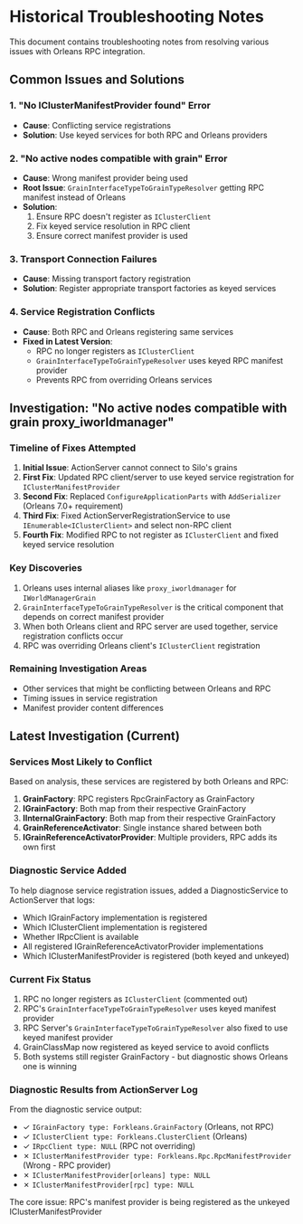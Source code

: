 # Historical Troubleshooting Notes

This document contains troubleshooting notes from resolving various issues with Orleans RPC integration.

## Common Issues and Solutions

### 1. "No IClusterManifestProvider found" Error
- **Cause**: Conflicting service registrations
- **Solution**: Use keyed services for both RPC and Orleans providers

### 2. "No active nodes compatible with grain" Error
- **Cause**: Wrong manifest provider being used
- **Root Issue**: `GrainInterfaceTypeToGrainTypeResolver` getting RPC manifest instead of Orleans
- **Solution**: 
  1. Ensure RPC doesn't register as `IClusterClient`
  2. Fix keyed service resolution in RPC client
  3. Ensure correct manifest provider is used

### 3. Transport Connection Failures
- **Cause**: Missing transport factory registration
- **Solution**: Register appropriate transport factories as keyed services

### 4. Service Registration Conflicts
- **Cause**: Both RPC and Orleans registering same services
- **Fixed in Latest Version**:
  - RPC no longer registers as `IClusterClient`
  - `GrainInterfaceTypeToGrainTypeResolver` uses keyed RPC manifest provider
  - Prevents RPC from overriding Orleans services

## Investigation: "No active nodes compatible with grain proxy_iworldmanager"

### Timeline of Fixes Attempted

1. **Initial Issue**: ActionServer cannot connect to Silo's grains
2. **First Fix**: Updated RPC client/server to use keyed service registration for `IClusterManifestProvider`
3. **Second Fix**: Replaced `ConfigureApplicationParts` with `AddSerializer` (Orleans 7.0+ requirement)
4. **Third Fix**: Fixed ActionServerRegistrationService to use `IEnumerable<IClusterClient>` and select non-RPC client
5. **Fourth Fix**: Modified RPC to not register as `IClusterClient` and fixed keyed service resolution

### Key Discoveries

1. Orleans uses internal aliases like `proxy_iworldmanager` for `IWorldManagerGrain`
2. `GrainInterfaceTypeToGrainTypeResolver` is the critical component that depends on correct manifest provider
3. When both Orleans client and RPC server are used together, service registration conflicts occur
4. RPC was overriding Orleans client's `IClusterClient` registration

### Remaining Investigation Areas

- Other services that might be conflicting between Orleans and RPC
- Timing issues in service registration
- Manifest provider content differences

## Latest Investigation (Current)

### Services Most Likely to Conflict

Based on analysis, these services are registered by both Orleans and RPC:

1. **GrainFactory**: RPC registers RpcGrainFactory as GrainFactory
2. **IGrainFactory**: Both map from their respective GrainFactory
3. **IInternalGrainFactory**: Both map from their respective GrainFactory
4. **GrainReferenceActivator**: Single instance shared between both
5. **IGrainReferenceActivatorProvider**: Multiple providers, RPC adds its own first

### Diagnostic Service Added

To help diagnose service registration issues, added a DiagnosticService to ActionServer that logs:
- Which IGrainFactory implementation is registered
- Which IClusterClient implementation is registered
- Whether IRpcClient is available
- All registered IGrainReferenceActivatorProvider implementations
- Which IClusterManifestProvider is registered (both keyed and unkeyed)

### Current Fix Status

1. RPC no longer registers as `IClusterClient` (commented out)
2. RPC's `GrainInterfaceTypeToGrainTypeResolver` uses keyed manifest provider
3. RPC Server's `GrainInterfaceTypeToGrainTypeResolver` also fixed to use keyed manifest provider
4. GrainClassMap now registered as keyed service to avoid conflicts
5. Both systems still register GrainFactory - but diagnostic shows Orleans one is winning

### Diagnostic Results from ActionServer Log

From the diagnostic service output:
- ✓ `IGrainFactory type: Forkleans.GrainFactory` (Orleans, not RPC)
- ✓ `IClusterClient type: Forkleans.ClusterClient` (Orleans)
- ✓ `IRpcClient type: NULL` (RPC not overriding)
- ✗ `IClusterManifestProvider type: Forkleans.Rpc.RpcManifestProvider` (Wrong - RPC provider)
- ✗ `IClusterManifestProvider[orleans] type: NULL`
- ✗ `IClusterManifestProvider[rpc] type: NULL`

The core issue: RPC's manifest provider is being registered as the unkeyed IClusterManifestProvider